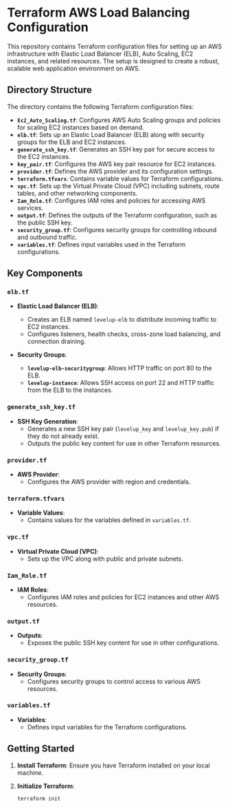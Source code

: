 # Terraform AWS Load Balancing Configuration

This repository contains Terraform configuration files for setting up an AWS infrastructure with Elastic Load Balancer (ELB), Auto Scaling, EC2 instances, and related resources. The setup is designed to create a robust, scalable web application environment on AWS.

## Directory Structure

The directory contains the following Terraform configuration files:

- **`Ec2_Auto_Scaling.tf`**: Configures AWS Auto Scaling groups and policies for scaling EC2 instances based on demand.
- **`elb.tf`**: Sets up an Elastic Load Balancer (ELB) along with security groups for the ELB and EC2 instances.
- **`generate_ssh_key.tf`**: Generates an SSH key pair for secure access to the EC2 instances.
- **`key_pair.tf`**: Configures the AWS key pair resource for EC2 instances.
- **`provider.tf`**: Defines the AWS provider and its configuration settings.
- **`terraform.tfvars`**: Contains variable values for Terraform configurations.
- **`vpc.tf`**: Sets up the Virtual Private Cloud (VPC) including subnets, route tables, and other networking components.
- **`Iam_Role.tf`**: Configures IAM roles and policies for accessing AWS services.
- **`output.tf`**: Defines the outputs of the Terraform configuration, such as the public SSH key.
- **`security_group.tf`**: Configures security groups for controlling inbound and outbound traffic.
- **`variables.tf`**: Defines input variables used in the Terraform configurations.

## Key Components

### `elb.tf`

- **Elastic Load Balancer (ELB)**: 
  - Creates an ELB named `levelup-elb` to distribute incoming traffic to EC2 instances.
  - Configures listeners, health checks, cross-zone load balancing, and connection draining.
  
- **Security Groups**:
  - **`levelup-elb-securitygroup`**: Allows HTTP traffic on port 80 to the ELB.
  - **`levelup-instance`**: Allows SSH access on port 22 and HTTP traffic from the ELB to the instances.

### `generate_ssh_key.tf`

- **SSH Key Generation**:
  - Generates a new SSH key pair (`levelup_key` and `levelup_key.pub`) if they do not already exist.
  - Outputs the public key content for use in other Terraform resources.

### `provider.tf`

- **AWS Provider**:
  - Configures the AWS provider with region and credentials.

### `terraform.tfvars`

- **Variable Values**:
  - Contains values for the variables defined in `variables.tf`.

### `vpc.tf`

- **Virtual Private Cloud (VPC)**:
  - Sets up the VPC along with public and private subnets.

### `Iam_Role.tf`

- **IAM Roles**:
  - Configures IAM roles and policies for EC2 instances and other AWS resources.

### `output.tf`

- **Outputs**:
  - Exposes the public SSH key content for use in other configurations.

### `security_group.tf`

- **Security Groups**:
  - Configures security groups to control access to various AWS resources.

### `variables.tf`

- **Variables**:
  - Defines input variables for the Terraform configurations.

## Getting Started

1. **Install Terraform**: Ensure you have Terraform installed on your local machine.

2. **Initialize Terraform**:
   ```bash
   terraform init

